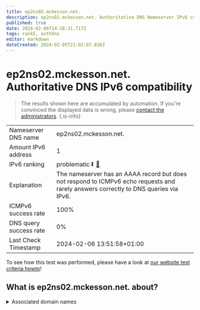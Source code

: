 ```yaml
---
title: ep2ns02.mckesson.net.
description: ep2ns02.mckesson.net. Authoritative DNS Nameserver IPv6 compatibility
published: true
date: 2024-02-06T14:18:31.717Z
tags: rank5, authdns
editor: markdown
dateCreated: 2024-02-05T21:02:07.816Z
---
```


# ep2ns02.mckesson.net. Authoritative DNS IPv6 compatibility

> The results shown here are accumulated by automation. If you're convinced the displayed data is wrong, please [contact the administrators](/howto/chat). 
{.is-info}




|   |   |
| - | - |
| Nameserver DNS name | ep2ns02.mckesson.net.
| Amount IPv6 address | 1
| IPv6 ranking | problematic :arrow_double_down: [🔗](/howto/ranking) |
| Explanation | The nameserver has an AAAA record but does not respond to ICMPv6 echo requests and rarely answers correctly to DNS queries via IPv6. |
| ICMPv6 success rate | 100%|
| DNS query success rate | 0% |
| Last Check Timestamp | 2024-02-06 13:51:58+01:00 |

To see how this test was performed, please have a look at [our website test criteria howto](/howto/testcriteria/authdns)!


## What is ep2ns02.mckesson.net. about?






<details>
<summary>Associated domain names</summary>

www.mckesson.com

</details>
